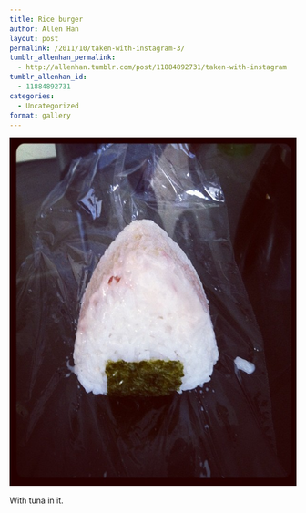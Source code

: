 ```yaml
---
title: Rice burger
author: Allen Han
layout: post
permalink: /2011/10/taken-with-instagram-3/
tumblr_allenhan_permalink:
  - http://allenhan.tumblr.com/post/11884892731/taken-with-instagram
tumblr_allenhan_id:
  - 11884892731
categories:
  - Uncategorized
format: gallery
---
```

[<img class="alignnone size-full wp-image-528" alt="tumblr_ltlh4e3Vqu1qzkacto1_" src="/images/uploads/2013/03/tumblr_ltlh4e3Vqu1qzkacto1_.jpg" width="612" height="612" />][1]

With tuna in it.

 [1]: /images/uploads/2013/03/tumblr_ltlh4e3Vqu1qzkacto1_.jpg
